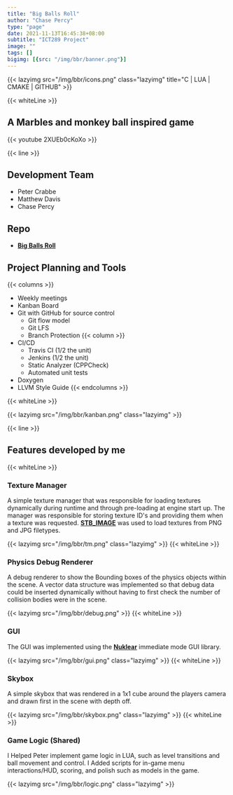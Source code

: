 ```yaml
---
title: "Big Balls Roll"
author: "Chase Percy"
type: "page"
date: 2021-11-13T16:45:38+08:00
subtitle: "ICT289 Project"
image: ""
tags: []
bigimg: [{src: "/img/bbr/banner.png"}]
---
```


{{< lazyimg src="/img/bbr/icons.png" class="lazyimg" title="C | LUA | CMAKE | GITHUB" >}}

{{< whiteLine >}}

## A Marbles and monkey ball inspired game

{{< youtube 2XUEb0cKoXo >}}

{{< line >}}

## Development Team
- Peter Crabbe
- Matthew Davis
- Chase Percy

## Repo
- __[Big Balls Roll](https://github.com/MajorArkwolf/BigBallsRoll)__

## Project Planning and Tools
{{< columns >}}
- Weekly meetings
- Kanban Board
- Git with GitHub for source control
  - Git flow model
  - Git LFS
  - Branch Protection
{{< column >}}
- CI/CD
  - Travis CI (1/2 the unit)
  - Jenkins (1/2 the unit)
  - Static Analyzer (CPPCheck)
  - Automated unit tests
- Doxygen
- LLVM Style Guide
{{< endcolumns >}}

{{< whiteLine >}}

{{< lazyimg src="/img/bbr/kanban.png" class="lazyimg" >}}

{{< line >}}

## Features developed by me
{{< whiteLine >}}
### Texture Manager
A simple texture manager that was responsible for loading textures 
dynamically during runtime and through pre-loading at engine start 
up. The manager was responsible for storing texture ID's and providing them
when a texture was requested. __[STB_IMAGE](https://github.com/nothings/stb/blob/master/stb_image.h)__ was used to load textures from PNG and JPG filetypes.

{{< lazyimg src="/img/bbr/tm.png" class="lazyimg" >}}
{{< whiteLine >}}

### Physics Debug Renderer
A debug renderer to show the Bounding boxes of the physics objects
within the scene. A vector data structure was implemented so that
debug data could be inserted dynamically without having to first check
the number of collision bodies were in the scene.

{{< lazyimg src="/img/bbr/debug.png" >}}
{{< whiteLine >}}

### GUI
The GUI was implemented using the __[Nuklear](https://github.com/Immediate-Mode-UI/Nuklear)__ immediate mode GUI 
library.

{{< lazyimg src="/img/bbr/gui.png" class="lazyimg" >}}
{{< whiteLine >}}

### Skybox
A simple skybox that was rendered in a 1x1 cube around the players 
camera and drawn first in the scene with depth off.

{{< lazyimg src="/img/bbr/skybox.png" class="lazyimg" >}}
{{< whiteLine >}}

### Game Logic (Shared)
I Helped Peter implement game logic in LUA, such as level transitions and ball movement and control.
I Added scripts for in-game menu interactions/HUD, scoring, and polish such as models in the game.

{{< lazyimg src="/img/bbr/logic.png" class="lazyimg" >}}
